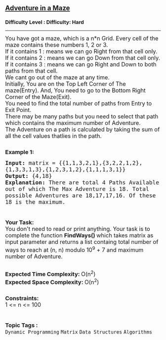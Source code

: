 <h2><a href="https://www.geeksforgeeks.org/problems/adventure-in-a-maze2051/1?page=1&difficulty=Hard&status=unsolved&sortBy=submissions">Adventure in a Maze</a></h2><h3>Difficulty Level : Difficulty: Hard</h3><hr><div class="problems_problem_content__Xm_eO"><p><span style="font-size:18px">You have got&nbsp;a maze, which is a n*n&nbsp;Grid. Every cell of the maze contains these numbers 1, 2 or 3.&nbsp;<br>
If it contains&nbsp;</span><span style="font-size:18px">1 :</span><span style="font-size:18px"> means we can go Right from that cell only.<br>
If it contains&nbsp;</span><span style="font-size:18px">2 :</span><span style="font-size:18px"> means we can go Down from that cell only.<br>
If it contains&nbsp;</span><span style="font-size:18px">3 :</span><span style="font-size:18px"> means we can go Right and Down to both paths from that cell.</span><br>
<span style="font-size:18px">We cant go out of the maze at any time.<br>
Initially, You are on the Top Left Corner of The maze(Entry). And, You need to go to the Bottom Right Corner of the Maze(Exit).<br>
You need to find the total number of paths from Entry to Exit Point.<br>
There may be many paths but you need to select that path which contains the maximum number of Adventure.<br>
The Adventure on a path is calculated by taking the sum of all the cell values thatlies</span><span style="font-size:18px"> in the path.</span><br>
&nbsp;</p>

<p><span style="font-size:18px"><strong>Example 1:</strong></span></p>

<pre><span style="font-size:18px"><strong>Input: </strong>matrix = {{1,1,3,2,1},{3,2,2,1,2},
{1,3,3,1,3},{1,2,3,1,2},{1,1,1,3,1}}
<strong>Output: </strong>{4,18}
<strong>Explanation: </strong>There are total 4 Paths Available 
out of which The Max Adventure is 18. Total 
possible Adventures are 18,17,17,16. Of these 
18 is the maximum.</span>
</pre>

<p>&nbsp;</p>

<p><span style="font-size:18px"><strong>Your Task:</strong><br>
You don't need to read or print anything. Your task is to complete the function&nbsp;<strong>FindWays()&nbsp;</strong>which takes matrix as input parameter and returns a list containg total number of ways to reach at (n, n) modulo 10<sup>9</sup>&nbsp;+ 7 and maximum number of Adventure.</span><br>
&nbsp;</p>

<p><span style="font-size:18px"><strong>Expected Time Complexity:&nbsp;</strong>O(n<sup>2</sup>)<br>
<strong>Expected Space Complexity:&nbsp;</strong>O(n<sup>2</sup>)</span><br>
&nbsp;</p>

<p><span style="font-size:18px"><strong>Constraints:</strong><br>
1 &lt;= n &lt;= 100&nbsp;</span></p>
</div><br><p><span style=font-size:18px><strong>Topic Tags : </strong><br><code>Dynamic Programming</code>&nbsp;<code>Matrix</code>&nbsp;<code>Data Structures</code>&nbsp;<code>Algorithms</code>&nbsp;
